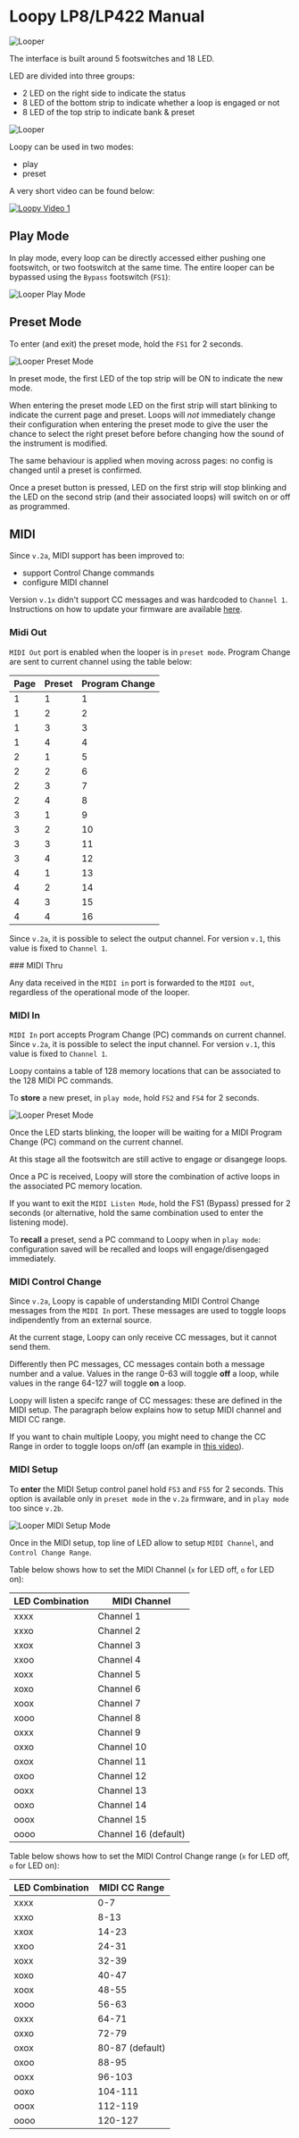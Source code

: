 # Loopy LP8/LP422 Manual

![Looper](./img/frontpanel.png "Looper")

The interface is built around 5 footswitches and 18 LED.

LED are divided into three groups:
- 2 LED on the right side to indicate the status
- 8 LED of the bottom strip to indicate whether a loop is engaged or not
- 8 LED of the top strip to indicate bank & preset

![Looper](./img/frontpanel_overview.png "Looper")

Loopy can be used in two modes:
- play
- preset

A very short video can be found below:

[![Loopy Video 1](./img/youtube.png)](https://www.youtube.com/watch?v=uNO9Kyx5gq8)

## Play Mode

In play mode, every loop can be directly accessed either pushing one footswitch, or two footswitch at the same time. The entire looper can be bypassed using the `Bypass` footswitch (`FS1`):

![Looper Play Mode](./img/frontpanel_playmode.png "Looper - Play Mode")

## Preset Mode

To enter (and exit) the preset mode, hold the `FS1` for 2 seconds. 

![Looper Preset Mode](./img/frontpanel_presetmode.png "Looper - Preset Mode")

In preset mode, the first LED of the top strip will be ON to indicate the new mode.

When entering the preset mode LED on the first strip will start blinking to indicate the current page and preset. Loops will *not* immediately change their configuration when entering the preset mode to give the user the chance to select the right preset before before changing how the sound of the instrument is modified. 

The same behaviour is applied when moving across pages: no config is changed until a preset is confirmed.

Once a preset button is pressed, LED on the first strip will stop blinking and the LED on the second strip (and their associated loops) will switch on or off as programmed.

## MIDI

Since `v.2a`, MIDI support has been improved to:
- support Control Change commands
- configure MIDI channel

Version `v.1x` didn't support CC messages and was hardcoded to `Channel 1`. Instructions on how to update your firmware are available [here](./firmware.md).

### Midi Out

`MIDI Out` port is enabled when the looper is in `preset mode`. Program Change are sent to current channel using the table below:

| Page | Preset | Program Change |
| --- | --- | --- |
| 1 | 1 | 1 |
| 1 | 2 | 2 |
| 1 | 3 | 3 |
| 1 | 4 | 4 |
| 2 | 1 | 5 |
| 2 | 2 | 6 |
| 2 | 3 | 7 |
| 2 | 4 | 8 |
| 3 | 1 | 9 |
| 3 | 2 | 10 |
| 3 | 3 | 11 |
| 3 | 4 | 12 |
| 4 | 1 | 13 |
| 4 | 2 | 14 |
| 4 | 3 | 15 |
| 4 | 4 | 16 |

Since `v.2a`, it is possible to select the output channel. For version `v.1`, this value is fixed to `Channel 1`.

### MIDI Thru

Any data received in the `MIDI in` port is forwarded to the `MIDI out`, regardless of the operational mode of the looper.

### MIDI In

`MIDI In` port accepts Program Change (PC) commands on current channel.
Since `v.2a`, it is possible to select the input channel. For version `v.1`, this value is fixed to `Channel 1`.

Loopy contains a table of 128 memory locations that can be associated to the 128 MIDI PC commands.

To **store** a new preset, in `play mode`, hold `FS2` and `FS4` for 2 seconds.

![Looper Preset Mode](./img/frontpanel_midi_listener.png "Looper - Enable MIDI Listener")

Once the LED starts blinking, the looper will be waiting for a MIDI Program Change (PC) command on the current channel.

At this stage all the footswitch are still active to engage or disangege loops.

Once a PC is received, Loopy will store the combination of active loops in the associated PC memory location.

If you want to exit the `MIDI Listen Mode`, hold the FS1 (Bypass) pressed for 2 seconds (or alternative, hold the same combination used to enter the listening mode).

To **recall** a preset, send a PC command to Loopy when in `play mode`: configuration saved will be recalled and loops will engage/disengaged immediately. 

### MIDI Control Change

Since `v.2a`, Loopy is capable of understanding MIDI Control Change messages from the `MIDI In` port. These messages are used to toggle loops indipendently from an external source.

At the current stage, Loopy can only receive CC messages, but it cannot send them.

Differently then PC messages, CC messages contain both a message number and a value. Values in the range 0-63 will toggle **off** a loop, while values in the range 64-127 will toggle **on** a loop.

Loopy will listen a specifc range of CC messages: these are defined in the MIDI setup. The paragraph below explains how to setup MIDI channel and MIDI CC range.

If you want to chain multiple Loopy, you might need to change the CC Range in order to toggle loops on/off (an example in [this video](https://www.youtube.com/watch?v=EMZONCrGOTY)).
 
### MIDI Setup

To **enter** the MIDI Setup control panel hold  `FS3` and `FS5` for 2 seconds. This option is available only in `preset mode` in the `v.2a` firmware, and in `play mode` too since `v.2b`.

![Looper MIDI Setup Mode](./img/frontpanel_midi_setup.png)

Once in the MIDI setup, top line of LED allow to setup `MIDI Channel`, and `Control Change Range`.

Table below shows how to set the MIDI Channel (`x` for LED off, `o` for LED on):

| LED Combination | MIDI Channel |
| --- | --- |
| xxxx | Channel 1 |
| xxxo | Channel 2 |
| xxox | Channel 3 |
| xxoo | Channel 4 |
| xoxx | Channel 5 |
| xoxo | Channel 6 |
| xoox | Channel 7 |
| xooo | Channel 8 |
| oxxx | Channel 9 |
| oxxo | Channel 10 |
| oxox | Channel 11 |
| oxoo | Channel 12 |
| ooxx | Channel 13 |
| ooxo | Channel 14 |
| ooox | Channel 15 |
| oooo | Channel 16 (default) |

Table below shows how to set the MIDI Control Change range (`x` for LED off, `o` for LED on):

| LED Combination | MIDI CC Range |
| --- | --- |
| xxxx | 0-7 |
| xxxo | 8-13 |
| xxox | 14-23 |
| xxoo | 24-31 |
| xoxx | 32-39 |
| xoxo | 40-47 |
| xoox | 48-55 |
| xooo | 56-63 |
| oxxx | 64-71 |
| oxxo | 72-79 |
| oxox | 80-87 (default) |
| oxoo | 88-95 |
| ooxx | 96-103 |
| ooxo | 104-111 |
| ooox | 112-119 |
| oooo | 120-127 |
